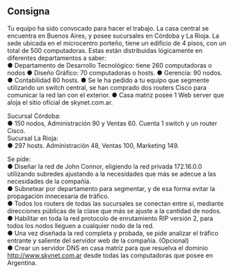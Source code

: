 ## Consigna
Tu equipo ha sido convocado para hacer el trabajo. La casa central se encuentra en Buenos Aires, y
posee sucursales en Córdoba y La Rioja.
La sede ubicada en el microcentro porteño, tiene un edificio de 4 pisos, con un total de 500
computadoras. Estas están distribuidas lógicamente en diferentes departamentos a saber:  
● Departamento de Desarrollo Tecnológico: tiene 260 computadoras o nodos
● Diseño Gráfico: 70 computadoras o hosts.
● Gerencia: 90 nodos.
● Contabilidad 80 hosts.
● Se le ha pedido a tu equipo que segmente utilizando un switch central, se han comprado
dos routers Cisco para comunicar la red lan con el exterior.
● Casa matriz posee 1 Web server que aloja el sitio oficial de skynet.com.ar.

Sucursal Córdoba:  
● 150 nodos, Administración 90 y Ventas 60. Cuenta 1 switch y un router Cisco.  
Sucursal La Rioja:  
● 297 hosts. Administración 48, Ventas 100, Marketing 149.   

Se pide:  
● Diseñar la red de John Connor, eligiendo la red privada 172.16.0.0 utilizando subredes ajustando
a la necesidades que más se adecue a las necesidades de la compañía.  
● Subnetear por departamento para segmentar, y de esa forma evitar la propagación innecesaria
de tráfico.  
● Todos los routers de todas las sucursales se conectan entre sí, mediante direcciones públicas de
la clase que más se ajuste a la cantidad de nodos.   
● Habilitar en toda la red protocolo de enrutamiento RIP versión 2, para todos los nodos lleguen a
cualquier nodo de la red.   
● Una vez diseñada la red completa y probada, se pide analizar el tráfico entrante y saliente del
servidor web de la compañía. (Opcional)   
● Crear un servidor DNS en casa matriz para que resuelva el dominio http://www.skynet.com.ar
desde todas las computadoras que posee en Argentina.  
